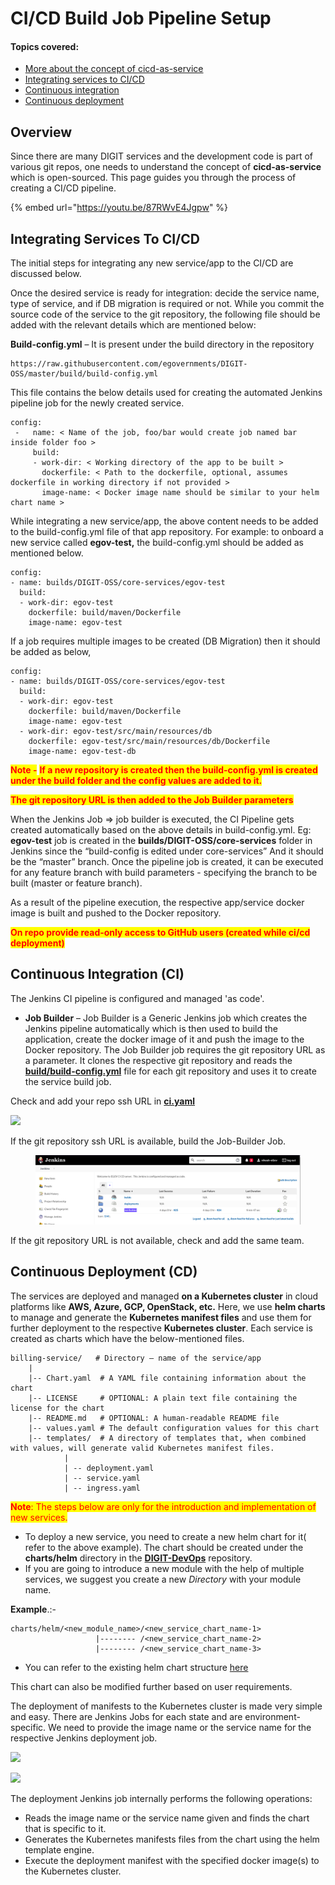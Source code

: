 # CI/CD Build Job Pipeline Setup

#### Topics covered:

* [More about the concept of cicd-as-service](ci-cd-build-job-pipeline-setup.md#overview)
* [Integrating services to CI/CD](ci-cd-build-job-pipeline-setup.md#integrating-services-to-ci-cd)
* [Continuous integration](ci-cd-build-job-pipeline-setup.md#continuous-integration-ci)
* [Continuous deployment](ci-cd-build-job-pipeline-setup.md#continuous-deployment-cd)

## Overview

Since there are many DIGIT services and the development code is part of various git repos, one needs to understand the concept of **cicd-as-service** which is open-sourced. This page guides you through the process of creating a CI/CD pipeline.

{% embed url="https://youtu.be/87RWvE4Jgpw" %}

## Integrating Services To CI/CD

The initial steps for integrating any new service/app to the CI/CD are discussed below.

Once the desired service is ready for integration: decide the service name, type of service, and if DB migration is required or not. While you commit the source code of the service to the git repository, the following file should be added with the relevant details which are mentioned below:

**Build-config.yml** – It is present under the build directory in the repository

```
https://raw.githubusercontent.com/egovernments/DIGIT-OSS/master/build/build-config.yml
```

This file contains the below details used for creating the automated Jenkins pipeline job for the newly created service.

```
config:
 -   name: < Name of the job, foo/bar would create job named bar inside folder foo >
     build:
     - work-dir: < Working directory of the app to be built >
       dockerfile: < Path to the dockerfile, optional, assumes dockerfile in working directory if not provided >
       image-name: < Docker image name should be similar to your helm chart name >
```

While integrating a new service/app, the above content needs to be added to the build-config.yml file of that app repository. For example: to onboard a new service called **egov-test,** the build-config.yml should be added as mentioned below.

```
config:  
- name: builds/DIGIT-OSS/core-services/egov-test     
  build:     
  - work-dir: egov-test      
    dockerfile: build/maven/Dockerfile       
    image-name: egov-test
```

If a job requires multiple images to be created (DB Migration) then it should be added as below,

```
config:   
- name: builds/DIGIT-OSS/core-services/egov-test     
  build:     
  - work-dir: egov-test       
    dockerfile: build/maven/Dockerfile       
    image-name: egov-test     
  - work-dir: egov-test/src/main/resources/db       
    dockerfile: egov-test/src/main/resources/db/Dockerfile       
    image-name: egov-test-db
```

<mark style="color:red;">**Note -**</mark> <mark style="color:red;">**If a new repository is created then the build-config.yml is created under the build folder and the config values are added to it.**</mark>

<mark style="color:red;">**The git repository URL is then added to the Job Builder parameters**</mark>

When the Jenkins Job => job builder is executed, the CI Pipeline gets created automatically based on the above details in build-config.yml. Eg: **egov-test** job is created in the **builds/DIGIT-OSS/core-services** folder in Jenkins since the “build-config is edited under core-services” And it should be the “master” branch. Once the pipeline job is created, it can be executed for any feature branch with build parameters - specifying the branch to be built (master or feature branch).

As a result of the pipeline execution, the respective app/service docker image is built and pushed to the Docker repository.

<mark style="color:red;">**On repo provide read-only access to GitHub users (created while ci/cd deployment)**</mark>

## **Continuous Integration (CI)** <a href="#continuous-integration-ci" id="continuous-integration-ci"></a>

The Jenkins CI pipeline is configured and managed 'as code'.

* **Job Builder** – Job Builder is a Generic Jenkins job which creates the Jenkins pipeline automatically which is then used to build the application, create the docker image of it and push the image to the Docker repository. The Job Builder job requires the git repository URL as a parameter. It clones the respective git repository and reads the [**build/build-config.yml**](https://github.com/egovernments/DIGIT/blob/master/core-services/build/build-config.yml) file for each git repository and uses it to create the service build job.

Check and ‌add your repo ssh URL in [**ci.yaml**](https://github.com/egovernments/DIGIT-DevOps/blob/release/deploy-as-code/helm/environments/ci-demo.yaml)​[‌](https://github.com/egovernments/eGov-infraOps/blob/master/helm/environments/ci.yaml)‌

![](https://gblobscdn.gitbook.com/assets%2F-MERG\_iQW5oN4ukgXP8K%2Fsync%2F3b7e0c5ac4c5064192777b45de690069ff11a674.png?alt=media)

If the git repository ssh URL is available, build the Job-Builder Job.

<figure><img src="../../../../.gitbook/assets/image (173).png" alt=""><figcaption></figcaption></figure>

If the git repository URL is not available, check and add the same team.

## Continuous Deployment (CD) <a href="#continuous-deployment-cd" id="continuous-deployment-cd"></a>

The services are deployed and managed **on a Kubernetes cluster** in cloud platforms like **AWS, Azure, GCP, OpenStack, etc.** Here, we use **helm charts** to manage and generate the **Kubernetes manifest files** and use them for further deployment to the respective **Kubernetes cluster**. Each service is created as charts which have the below-mentioned files.

```
billing-service/   # Directory – name of the service/app
    |
    |-- Chart.yaml  # A YAML file containing information about the chart
    |-- LICENSE     # OPTIONAL: A plain text file containing the license for the chart
    |-- README.md   # OPTIONAL: A human-readable README file
    |-- values.yaml # The default configuration values for this chart
    |-- templates/  # A directory of templates that, when combined with values, will generate valid Kubernetes manifest files.
            |
            | -- deployment.yaml
            | -- service.yaml 
            | -- ingress.yaml 
```

<mark style="color:red;">**Note**</mark><mark style="color:red;">: The steps below are only for the introduction and implementation of new services.</mark>

* To deploy a new service, you need to create a new helm chart for it( refer to the above example). The chart should be created under the **charts/helm** directory in the [**DIGIT-DevOps**](https://github.com/egovernments/DIGIT-DevOps/tree/quickstart/deploy-as-code/helm/charts) repository.&#x20;
* If you are going to introduce a new module with the help of multiple services, we suggest you create a new _Directory_ with your module name.

**Example**.:-

```
charts/helm/<new_module_name>/<new_service_chart_name-1>
                   |-------- /<new_service_chart_name-2>
                   |-------- /<new_service_chart_name-3>
```

* You can refer to the existing helm chart structure [here](https://github.com/egovernments/DIGIT-DevOps/tree/quickstart/deploy-as-code/helm/charts)

This chart can also be modified further based on user requirements.

The deployment of manifests to the Kubernetes cluster is made very simple and easy. There are Jenkins Jobs for each state and are environment-specific. We need to provide the image name or the service name for the respective Jenkins deployment job.

![](https://gblobscdn.gitbook.com/assets%2F-MERG\_iQW5oN4ukgXP8K%2Fsync%2Fe39a9063f0ae56f845ba2230786302c0d4e957e6.png?alt=media)

![](https://gblobscdn.gitbook.com/assets%2F-MERG\_iQW5oN4ukgXP8K%2Fsync%2F5e19cdbb9eb18d76fdd2b4f28c5aed5c8bf377e2.png?alt=media)

‌The deployment Jenkins job internally performs the following operations:

* Reads the image name or the service name given and finds the chart that is specific to it.
* Generates the Kubernetes manifests files from the chart using the helm template engine.
* Execute the deployment manifest with the specified docker image(s) to the Kubernetes cluster.
